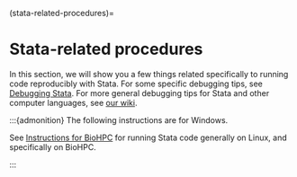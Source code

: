 (stata-related-procedures)=
# Stata-related procedures

In this section, we will show you a few things related specifically to running code reproducibly with Stata. For some specific debugging tips, see [Debugging Stata](debugging-stata). For more general debugging tips for Stata and other computer languages, see [our wiki](https://github.com/labordynamicsinstitute/replicability-training/wiki/Stata-Tips).


:::{admonition} The following instructions are for Windows.

See [Instructions for BioHPC](stata-on-biohpc) for running Stata code generally on Linux, and specifically on BioHPC.

:::
